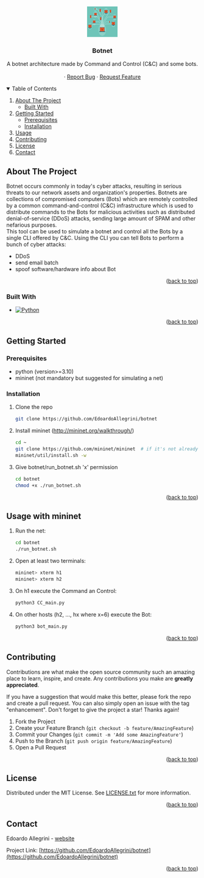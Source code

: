 
<a id="readme-top"></a>

<!-- PROJECT LOGO -->
<br />
<div align="center">
  <a href="https://github.com/EdoardoAllegrini/botnet">
    <img src="images/logo_botnet.png" alt="Logo" width="80" height="80">
  </a>

  <h3 align="center">Botnet</h3>

  <p align="center">
    A botnet architecture made by Command and Control (C&C) and some bots.
    <br />
    <br />
    ·
    <a href="https://github.com/EdoardoAllegrini/botnet/issues">Report Bug</a>
    ·
    <a href="https://github.com/EdoardoAllegrini/botnet/issues">Request Feature</a>
  </p>
</div>



<!-- TABLE OF CONTENTS -->
<details open>
  <summary>Table of Contents</summary>
  <ol>
    <li>
      <a href="#about-the-project">About The Project</a>
      <ul>
        <li><a href="#built-with">Built With</a></li>
      </ul>
    </li>
    <li>
      <a href="#getting-started">Getting Started</a>
      <ul>
        <li><a href="#prerequisites">Prerequisites</a></li>
        <li><a href="#installation">Installation</a></li>
      </ul>
    </li>
    <li><a href="#usage">Usage</a></li>
    <li><a href="#contributing">Contributing</a></li>
    <li><a href="#license">License</a></li>
    <li><a href="#contact">Contact</a></li>
  </ol>
</details>



<!-- ABOUT THE PROJECT -->
## About The Project

Botnet occurs commonly in today's cyber attacks, resulting in serious threats to our network assets and organization's properties.
Botnets are collections of compromised computers (Bots) which are remotely controlled by a common command-and-control (C&C) infrastructure which is used to distribute commands to the Bots for malicious activities such as distributed denial-of-service (DDoS) attacks, sending large amount of SPAM and other nefarious purposes.
<br>
This tool can be used to simulate a botnet and control all the Bots by a single CLI offered by C&C. Using the CLI you can tell Bots to perform a bunch of cyber attacks:
- DDoS
- send email batch
- spoof software/hardware info about Bot


<p align="right">(<a href="#readme-top">back to top</a>)</p>



### Built With

* [![Python][Python.org]][Python-url]

<p align="right">(<a href="#readme-top">back to top</a>)</p>



<!-- GETTING STARTED -->
## Getting Started

### Prerequisites

* python (version>=3.10)
* mininet (not mandatory but suggested for simulating a net)


### Installation


1. Clone the repo
   ```sh
   git clone https://github.com/EdoardoAllegrini/botnet
   ```
2. Install mininet (http://mininet.org/walkthrough/)
   ```sh
   cd ~
   git clone https://github.com/mininet/mininet  # if it's not already there
   mininet/util/install.sh -w
   ```
3. Give botnet/run_botnet.sh 'x' permission
   ```sh
   cd botnet
   chmod +x ./run_botnet.sh
   ```

<p align="right">(<a href="#readme-top">back to top</a>)</p>



<!-- USAGE EXAMPLES -->
## Usage with mininet

1. Run the net:
   ```sh
   cd botnet
   ./run_botnet.sh
   ```
2. Open at least two terminals:
   ```sh
   mininet> xterm h1
   mininet> xterm h2
   ```
3. On h1 execute the Command an Control:
   ```sh
   python3 CC_main.py
   ```
3. On other hosts (h2, ..., hx where x=6) execute the Bot:
   ```sh
   python3 bot_main.py
   ```

<p align="right">(<a href="#readme-top">back to top</a>)</p>


<!-- CONTRIBUTING -->
## Contributing

Contributions are what make the open source community such an amazing place to learn, inspire, and create. Any contributions you make are **greatly appreciated**.

If you have a suggestion that would make this better, please fork the repo and create a pull request. You can also simply open an issue with the tag "enhancement".
Don't forget to give the project a star! Thanks again!

1. Fork the Project
2. Create your Feature Branch (`git checkout -b feature/AmazingFeature`)
3. Commit your Changes (`git commit -m 'Add some AmazingFeature'`)
4. Push to the Branch (`git push origin feature/AmazingFeature`)
5. Open a Pull Request

<p align="right">(<a href="#readme-top">back to top</a>)</p>



<!-- LICENSE -->
## License

Distributed under the MIT License. See [LICENSE.txt](LICENSE.txt) for more information.

<p align="right">(<a href="#readme-top">back to top</a>)</p>



<!-- CONTACT -->
## Contact

Edoardo Allegrini - [website](https://EdoardoAllegrini.github.io)

Project Link: [https://github.com/EdoardoAllegrini/botnet](https://github.com/EdoardoAllegrini/botnet)

<p align="right">(<a href="#readme-top">back to top</a>)</p>


<!-- MARKDOWN LINKS & IMAGES -->
<!-- https://www.markdownguide.org/basic-syntax/#reference-style-links -->
[repo-url]: https://github.com/EdoardoAllegrini/botnet
[Python-url]: https://www.python.org
[Python.org]: https://img.shields.io/badge/Python-3776AB?style=for-the-badge&logo=python&logoColor=white
